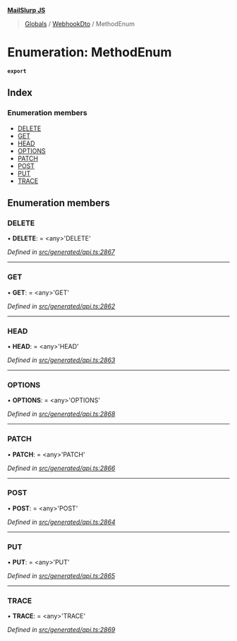 **[MailSlurp JS](../README.md)**

> [Globals](../README.md) / [WebhookDto](../modules/webhookdto.md) / MethodEnum

# Enumeration: MethodEnum

**`export`** 

## Index

### Enumeration members

* [DELETE](webhookdto.methodenum.md#delete)
* [GET](webhookdto.methodenum.md#get)
* [HEAD](webhookdto.methodenum.md#head)
* [OPTIONS](webhookdto.methodenum.md#options)
* [PATCH](webhookdto.methodenum.md#patch)
* [POST](webhookdto.methodenum.md#post)
* [PUT](webhookdto.methodenum.md#put)
* [TRACE](webhookdto.methodenum.md#trace)

## Enumeration members

### DELETE

•  **DELETE**:  = \<any>'DELETE'

*Defined in [src/generated/api.ts:2867](https://github.com/mailslurp/mailslurp-client/blob/c6aef6d/src/generated/api.ts#L2867)*

___

### GET

•  **GET**:  = \<any>'GET'

*Defined in [src/generated/api.ts:2862](https://github.com/mailslurp/mailslurp-client/blob/c6aef6d/src/generated/api.ts#L2862)*

___

### HEAD

•  **HEAD**:  = \<any>'HEAD'

*Defined in [src/generated/api.ts:2863](https://github.com/mailslurp/mailslurp-client/blob/c6aef6d/src/generated/api.ts#L2863)*

___

### OPTIONS

•  **OPTIONS**:  = \<any>'OPTIONS'

*Defined in [src/generated/api.ts:2868](https://github.com/mailslurp/mailslurp-client/blob/c6aef6d/src/generated/api.ts#L2868)*

___

### PATCH

•  **PATCH**:  = \<any>'PATCH'

*Defined in [src/generated/api.ts:2866](https://github.com/mailslurp/mailslurp-client/blob/c6aef6d/src/generated/api.ts#L2866)*

___

### POST

•  **POST**:  = \<any>'POST'

*Defined in [src/generated/api.ts:2864](https://github.com/mailslurp/mailslurp-client/blob/c6aef6d/src/generated/api.ts#L2864)*

___

### PUT

•  **PUT**:  = \<any>'PUT'

*Defined in [src/generated/api.ts:2865](https://github.com/mailslurp/mailslurp-client/blob/c6aef6d/src/generated/api.ts#L2865)*

___

### TRACE

•  **TRACE**:  = \<any>'TRACE'

*Defined in [src/generated/api.ts:2869](https://github.com/mailslurp/mailslurp-client/blob/c6aef6d/src/generated/api.ts#L2869)*
